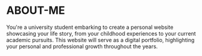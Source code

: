 # ABOUT-ME
You're a university student embarking to create a personal website showcasing your life story, from your childhood experiences to your current academic pursuits. This website will serve as a digital portfolio, highlighting your personal and professional growth throughout the years. 

